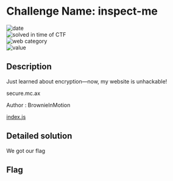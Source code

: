 # Challenge Name: inspect-me

![date](https://img.shields.io/badge/date-09.07.2021-brightgreen.svg)  
![solved in time of CTF](https://img.shields.io/badge/solved-in%20time%20of%20CTF-brightgreen.svg)   
![web category](https://img.shields.io/badge/category-Web-blueviolet.svg)   
![value](https://img.shields.io/badge/value-104-blue.svg)  


## Description

Just learned about encryption—now, my website is unhackable!

secure.mc.ax

Author : BrownieInMotion

[index.js](index.js)

## Detailed solution



We got our flag

## Flag

```

```
